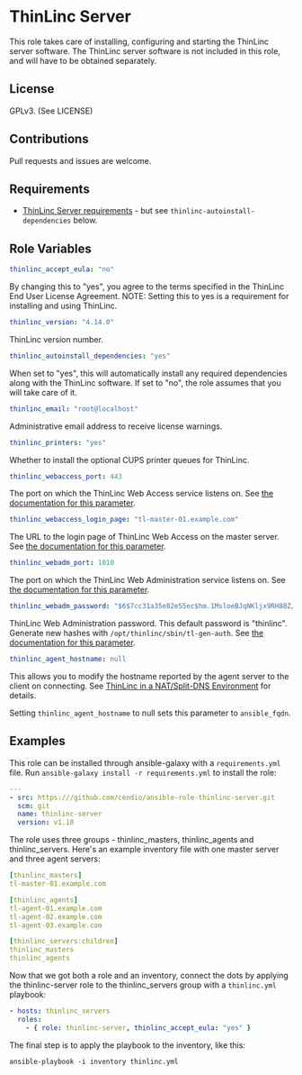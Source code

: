 ThinLinc Server
===============

This role takes care of installing, configuring and starting the
ThinLinc server software. The ThinLinc server software is not included
in this role, and will have to be obtained separately.


License
-------

GPLv3. (See LICENSE)


Contributions
-------------

Pull requests and issues are welcome.


Requirements
------------

 - [ThinLinc Server requirements](https://www.cendio.com/resources/docs/tag/requirements_server.html) - but see `thinlinc-autoinstall-dependencies` below.


Role Variables
--------------

```yaml
thinlinc_accept_eula: "no"
```

By changing this to "yes", you agree to the terms specified in the
ThinLinc End User License Agreement. NOTE: Setting this to yes is a
requirement for installing and using ThinLinc.

```yaml
thinlinc_version: "4.14.0"
```

ThinLinc version number.

```yaml
thinlinc_autoinstall_dependencies: "yes"
```

When set to "yes", this will automatically install any required
dependencies along with the ThinLinc software. If set to "no", the
role assumes that you will take care of it.

```yaml
thinlinc_email: "root@localhost"
```

Administrative email address to receive license warnings.

```yaml
thinlinc_printers: "yes"
```

Whether to install the optional CUPS printer queues for ThinLinc.

```yaml
thinlinc_webaccess_port: 443
```

The port on which the ThinLinc Web Access service listens on. See
[the documentation for this
parameter](https://www.cendio.com/resources/docs/tag-devel/html/config_webaccess.html#server-config-webaccess-listen_port).

```yaml
thinlinc_webaccess_login_page: "tl-master-01.example.com"
```

The URL to the login page of ThinLinc Web Access on the master server.
See [the documentation for this
parameter](https://www.cendio.com/resources/docs/tag-devel/html/config_webaccess.html#server-config-webaccess-login_page).

```yaml
thinlinc_webadm_port: 1010
```

The port on which the ThinLinc Web Administration service listens on. See
[the documentation for this
parameter](https://www.cendio.com/resources/docs/tag-devel/html/config_tlwebadm.html#server-config-tlwebadm-listen_port).

```yaml
thinlinc_webadm_password: "$6$7cc31a35e02e55ec$hm.1MsloeBJqNKljx9RH88Z/eRKZCka5ZlabkZGj0nYXh0IaxaiYucsDD.fGJ5sNPthWf63pXkCn9Nu0ua2Ye1"
```

ThinLinc Web Administration password. This default password is
"thinlinc". Generate new hashes with `/opt/thinlinc/sbin/tl-gen-auth`.
See [the documentation for this
parameter](https://www.cendio.com/resources/docs/tag-devel/html/config_tlwebadm.html#server-config-tlwebadm-password).

```yaml
thinlinc_agent_hostname: null
```

This allows you to modify the hostname reported by the agent server to
the client on connecting. See [ThinLinc in a NAT/Split-DNS
Environment](https://www.cendio.com/resources/docs/tag/network.html#network_nat)
for details. 

Setting `thinlinc_agent_hostname` to null sets this parameter to `ansible_fqdn`.


Examples
--------

This role can be installed through ansible-galaxy with a
`requirements.yml` file. Run `ansible-galaxy install -r
requirements.yml` to install the role:

```yml
---
- src: https:///github.com/cendio/ansible-role-thinlinc-server.git
  scm: git
  name: thinlinc-server
  version: v1.10
```

The role uses three groups - thinlinc_masters, thinlinc_agents and
thinlinc_servers. Here's an example inventory file with one master
server and three agent servers:

```yaml
[thinlinc_masters]
tl-master-01.example.com

[thinlinc_agents]
tl-agent-01.example.com
tl-agent-02.example.com
tl-agent-03.example.com

[thinlinc_servers:children]
thinlinc_masters
thinlinc_agents
```

Now that we got both a role and an inventory, connect the dots by
applying the thinlinc-server role to the thinlinc_servers group with a
`thinlinc.yml` playbook:

```yaml
- hosts: thinlinc_servers
  roles:
    - { role: thinlinc-server, thinlinc_accept_eula: "yes" }
```

The final step is to apply the playbook to the inventory, like this:

`ansible-playbook -i inventory thinlinc.yml`
